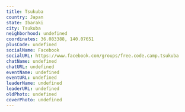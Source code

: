 ```yaml
---
title: Tsukuba
country: Japan
state: Ibaraki
city: Tsukuba
neighborhood: undefined
coordinates: 36.083388, 140.07651
plusCode: undefined
socialName: Facebook
socialURL: https://www.facebook.com/groups/free.code.camp.tsukuba
chatName: undefined
chatURL: undefined
eventName: undefined
eventURL: undefined
leaderName: undefined
leaderURL: undefined
oldPhoto: undefined
coverPhoto: undefined
---
```

